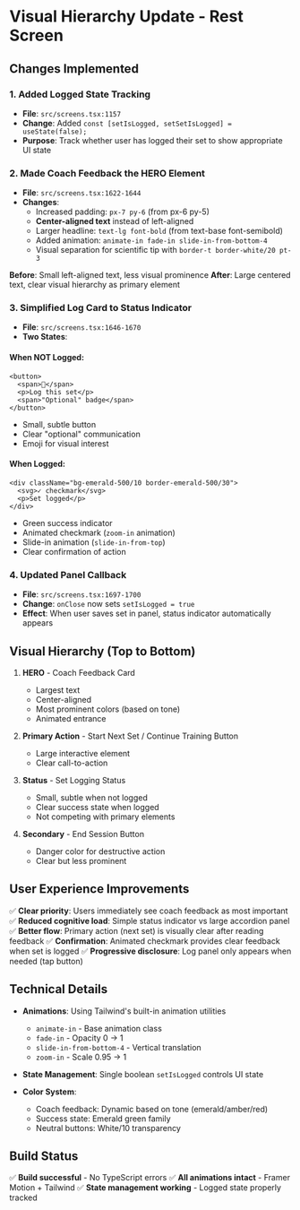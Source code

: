 # Visual Hierarchy Update - Rest Screen

## Changes Implemented

### 1. Added Logged State Tracking
- **File**: `src/screens.tsx:1157`
- **Change**: Added `const [setIsLogged, setSetIsLogged] = useState(false);`
- **Purpose**: Track whether user has logged their set to show appropriate UI state

### 2. Made Coach Feedback the HERO Element
- **File**: `src/screens.tsx:1622-1644`
- **Changes**:
  - Increased padding: `px-7 py-6` (from px-6 py-5)
  - **Center-aligned text** instead of left-aligned
  - Larger headline: `text-lg font-bold` (from text-base font-semibold)
  - Added animation: `animate-in fade-in slide-in-from-bottom-4`
  - Visual separation for scientific tip with `border-t border-white/20 pt-3`

**Before**: Small left-aligned text, less visual prominence
**After**: Large centered text, clear visual hierarchy as primary element

### 3. Simplified Log Card to Status Indicator
- **File**: `src/screens.tsx:1646-1670`
- **Two States**:

#### When NOT Logged:
```tsx
<button>
  <span>📝</span>
  <p>Log this set</p>
  <span>"Optional" badge</span>
</button>
```
- Small, subtle button
- Clear "optional" communication
- Emoji for visual interest

#### When Logged:
```tsx
<div className="bg-emerald-500/10 border-emerald-500/30">
  <svg>✓ checkmark</svg>
  <p>Set logged</p>
</div>
```
- Green success indicator
- Animated checkmark (`zoom-in` animation)
- Slide-in animation (`slide-in-from-top`)
- Clear confirmation of action

### 4. Updated Panel Callback
- **File**: `src/screens.tsx:1697-1700`
- **Change**: `onClose` now sets `setIsLogged = true`
- **Effect**: When user saves set in panel, status indicator automatically appears

## Visual Hierarchy (Top to Bottom)

1. **HERO** - Coach Feedback Card
   - Largest text
   - Center-aligned
   - Most prominent colors (based on tone)
   - Animated entrance

2. **Primary Action** - Start Next Set / Continue Training Button
   - Large interactive element
   - Clear call-to-action

3. **Status** - Set Logging Status
   - Small, subtle when not logged
   - Clear success state when logged
   - Not competing with primary elements

4. **Secondary** - End Session Button
   - Danger color for destructive action
   - Clear but less prominent

## User Experience Improvements

✅ **Clear priority**: Users immediately see coach feedback as most important
✅ **Reduced cognitive load**: Simple status indicator vs large accordion panel
✅ **Better flow**: Primary action (next set) is visually clear after reading feedback
✅ **Confirmation**: Animated checkmark provides clear feedback when set is logged
✅ **Progressive disclosure**: Log panel only appears when needed (tap button)

## Technical Details

- **Animations**: Using Tailwind's built-in animation utilities
  - `animate-in` - Base animation class
  - `fade-in` - Opacity 0 → 1
  - `slide-in-from-bottom-4` - Vertical translation
  - `zoom-in` - Scale 0.95 → 1

- **State Management**: Single boolean `setIsLogged` controls UI state

- **Color System**:
  - Coach feedback: Dynamic based on tone (emerald/amber/red)
  - Success state: Emerald green family
  - Neutral buttons: White/10 transparency

## Build Status

✅ **Build successful** - No TypeScript errors
✅ **All animations intact** - Framer Motion + Tailwind
✅ **State management working** - Logged state properly tracked
